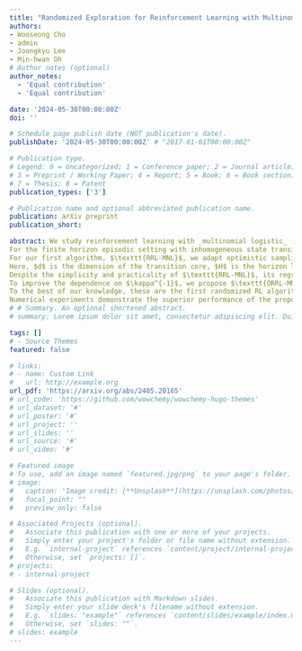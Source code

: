 ```yaml
---
title: "Randomized Exploration for Reinforcement Learning with Multinomial Logistic Function Approximation"
authors:
- Wooseong Cho
- admin
- Joongkyu Lee
- Min-hwan Oh
# Author notes (optional)
author_notes:
  - 'Equal contribution'
  - 'Equal contribution'

date: '2024-05-30T00:00:00Z'
doi: ''

# Schedule page publish date (NOT publication's date).
publishDate: '2024-05-30T00:00:00Z' # "2017-01-01T00:00:00Z"

# Publication type.
# Legend: 0 = Uncategorized; 1 = Conference paper; 2 = Journal article;
# 3 = Preprint / Working Paper; 4 = Report; 5 = Book; 6 = Book section;
# 7 = Thesis; 8 = Patent
publication_types: ['3']

# Publication name and optional abbreviated publication name.
publication: arXiv preprint
publication_short: 

abstract: We study reinforcement learning with _multinomial logistic_ (MNL) function approximation where the underlying transition probability kernel of the _Markov decision processes_ (MDPs) is parametrized by an unknown transition core with features of state and action.
For the finite horizon episodic setting with inhomogeneous state transitions, we propose provably efficient algorithms with randomized exploration having frequentist regret guarantees.
For our first algorithm, $\texttt{RRL-MNL}$, we adapt optimistic sampling to ensure the optimism of the estimated value function with sufficient frequency and establish that $\texttt{RRL-MNL}$ is both _statistically- and _computationally_ efficient, achieving a $\tilde{\mathcal{O}}(\kappa^{-1} d^{\frac{3}{2}} H^{\frac{3}{2}} \sqrt{T})$ frequentist regret bound with constant-time computational cost per episode.
Here, $d$ is the dimension of the transition core, $H$ is the horizon length, $T$ is the total number of steps, and $\kappa$ is a problem-dependent constant.
Despite the simplicity and practicality of $\texttt{RRL-MNL}$, its regret bound scales with $\kappa^{-1}$, which is potentially large in the worst case.
To improve the dependence on $\kappa^{-1}$, we propose $\texttt{ORRL-MNL}$, which estimates the value function using local gradient information of the MNL transition model. We show that its frequentist regret bound is $\tilde{\mathcal{O}}(d^{\frac{3}{2}} H^{\frac{3}{2}} \sqrt{T} + \kappa^{-1} d^2 H^2)$.
To the best of our knowledge, these are the first randomized RL algorithms for the MNL transition model that achieve both computational and statistical efficiency. 
Numerical experiments demonstrate the superior performance of the proposed algorithms.
# # Summary. An optional shortened abstract.
# summary: Lorem ipsum dolor sit amet, consectetur adipiscing elit. Duis posuere tellus ac convallis placerat. Proin tincidunt magna sed ex sollicitudin condimentum.

tags: []
# - Source Themes
featured: false

# links:
# - name: Custom Link
#   url: http://example.org
url_pdf: 'https://arxiv.org/abs/2405.20165'
# url_code: 'https://github.com/wowchemy/wowchemy-hugo-themes'
# url_dataset: '#'
# url_poster: '#'
# url_project: ''
# url_slides: ''
# url_source: '#'
# url_video: '#'

# Featured image
# To use, add an image named `featured.jpg/png` to your page's folder. 
# image:
#   caption: 'Image credit: [**Unsplash**](https://unsplash.com/photos/s9CC2SKySJM)'
#   focal_point: ""
#   preview_only: false

# Associated Projects (optional).
#   Associate this publication with one or more of your projects.
#   Simply enter your project's folder or file name without extension.
#   E.g. `internal-project` references `content/project/internal-project/index.md`.
#   Otherwise, set `projects: []`.
# projects:
# - internal-project

# Slides (optional).
#   Associate this publication with Markdown slides.
#   Simply enter your slide deck's filename without extension.
#   E.g. `slides: "example"` references `content/slides/example/index.md`.
#   Otherwise, set `slides: ""`.
# slides: example
---
```


<!-- {{% callout note %}}
Create your slides in Markdown - click the *Slides* button to check out the example.
{{% /callout %}}

Supplementary notes can be added here, including [code, math, and images](https://wowchemy.com/docs/writing-markdown-latex/). -->
